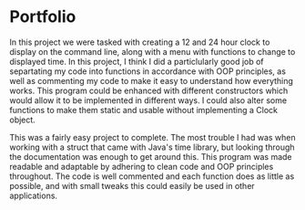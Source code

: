 # Portfolio

In this project we were tasked with creating a 12 and 24 hour clock to display on the command line,
along with a menu with functions to change to displayed time. In this project, I think I did a particlularly
good job of separtating my code into functions in accordance with OOP principles, as well as commenting 
my code to make it easy to understand how everything works. This program could be enhanced with different 
constructors which would allow it to be implemented in different ways. I could also alter some functions 
to make them static and usable without implementing a Clock object.

This was a fairly easy project to complete. The most trouble I had was when working with a struct that came with 
Java's time library, but looking through the documentation was enough to get around this. This program was made 
readable and adaptable by adhering to clean code and OOP principles throughout. The code is well commented and
each function does as little as possible, and with small tweaks this could easily be used in other applications.
